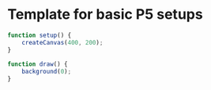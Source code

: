 # Template for basic P5 setups

```js
function setup() {
    createCanvas(400, 200);
}
  
function draw() {
    background(0);
}
  
```
